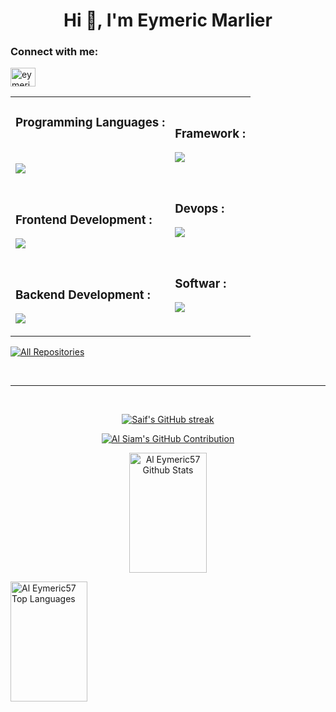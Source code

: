 <h1 align="center">Hi 👋, I'm Eymeric Marlier</h1>
<h3 align="left">Connect with me:</h3>
<p align="left">
<a href="https://linkedin.com/in/eymeric-marlier-8a2b1213a" target="blank"><img align="center" src="https://raw.githubusercontent.com/rahuldkjain/github-profile-readme-generator/master/src/images/icons/Social/linked-in-alt.svg" alt="eymeric-marlier-8a2b1213a" height="30" width="40" /></a>
</p>
<table>

  <tr>
    <td>
      <h3 align="left">Programming Languages : </h3>
     <br>
     <p align="left">
    <a href="https://skillicons.dev">
     <img src="https://skillicons.dev/icons?i=threejs,typescript,javascript,php" />
    </a>
   </p>
<br>
  <h3 align="left">Frontend Development :</h3>
    <p align="left">
      <a href="https://skillicons.dev">
     <img src="https://skillicons.dev/icons?i=bootstrap,html,css,react" />
  </a>
</p>

 <br>

 <h3 align="left">Backend Development : </h3>
<p align="left">
  <a href="https://skillicons.dev">
    <img src="https://skillicons.dev/icons?i=nodejs,nginx" />
  </a>
</p>
</td>
    <td>
<h3 align="left">Framework : </h3>
<p align="left">
  <a href="https://skillicons.dev">
    <img src="https://skillicons.dev/icons?i=symfony,react" />
  </a>
</p>
     <br>
     <h3 align="left">Devops : </h3>
<p align="left">
  <a href="https://skillicons.dev">
    <img src="https://skillicons.dev/icons?i=docker" />
  </a>
</p> 
   <br>
     <h3 align="left">Softwar :</h3> 
<p align="left">
  <a href="https://skillicons.dev">
    <img src="https://skillicons.dev/icons?i=blender,figma" />
  </a>
</p>


  </td>

</table>



<p align="left">
  <a href="https://github.com/eymeric57?tab=repositories" target="_blank"><img alt="All Repositories" title="All Repositories" src="https://img.shields.io/badge/-All%20Repos-2962FF?style=for-the-badge&logo=koding&logoColor=white"/></a>
</p>

<br/>
<hr/>
<br/>

<p align="center">
  <a href="https://github.com/eymeric57">
    <img src="https://github-readme-streak-stats.herokuapp.com/?user=eymeric57&theme=radical&border=7F3FBF&background=0D1117" alt="Saif's GitHub streak"/>
  </a>
</p>

<p align="center">
  <a href="https://github.com/eymeric57">
    <img src="https://github-profile-summary-cards.vercel.app/api/cards/profile-details?username=eymeric57&theme=radical" alt="Al Siam's GitHub Contribution"/>
  </a>
</p>


<p align="center">

<a> 
    <a href="https://github.com/eymeric57"><img alt="Al Eymeric57 Github Stats" src="https://denvercoder1-github-readme-stats.vercel.app/api?username=eymeric57&show_icons=true&count_private=true&theme=react&border_color=7F3FBF&bg_color=0D1117&title_color=F85D7F&icon_color=F8D866" height="192px" width="49.5%"/></a>
  
  <a href="https://github.com/alsiam"><img alt="Al Eymeric57 Top Languages" src="https://denvercoder1-github-readme-stats.vercel.app/api/top-langs/?username=eymeric57&langs_count=8&layout=compact&theme=react&border_color=7F3FBF&bg_color=0D1117&title_color=F85D7F&icon_color=F8D866" height="192px" width="49.5%"/></a>
  <br/>
</a>

</p>

